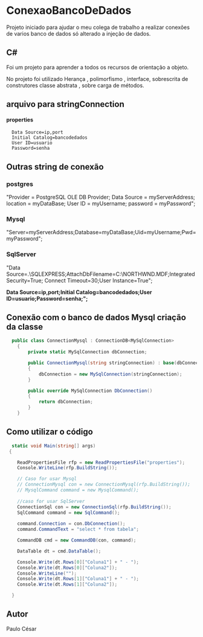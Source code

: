 # ConexaoBancoDeDados

Projeto iniciado para ajudar o meu colega de trabalho a realizar conexões de varios banco de dados só alterado a injeção de dados.

## C#
  Foi um projeto para aprender a todos os recursos de orientação a objeto.
  
  No projeto foi utilizado Herança , polimorfismo , interface, sobrescrita de construtores 
  classe abstrata , sobre carga de métodos.
  
  
## arquivo para stringConnection

  #### properties
  ``` 
    Data Source=ip,port
    Initial Catalog=bancodedados
    User ID=usuario
    Password=senha
  ```
  
  ## Outras string de conexão
  ### postgres
  "Provider = PostgreSQL OLE DB Provider; Data Source = myServerAddress; location = myDataBase; User ID = myUsername; password = myPassword";
  ### Mysql
  "Server=myServerAddress;Database=myDataBase;Uid=myUsername;Pwd=myPassword";
  ### SqlServer
  "Data Source=.\\SQLEXPRESS;AttachDbFilename=C:\\NORTHWND.MDF;Integrated Security=True; Connect Timeout=30;User Instance=True";
  
  **Data Source=ip,port;Initial Catalog=bancodedados;User ID=usuario;Password=senha;";**

## Conexão com o banco de dados Mysql criação da classe 
```c#
  public class ConnectionMysql : ConnectionDB<MySqlConnection>
    {
        private static MySqlConnection dbConnection;

        public ConnectionMysql(string stringConnection) : base(dbConnection)
        {
            dbConnection = new MySqlConnection(stringConnection);
        }

        public override MySqlConnection DbConnection()
        {
            return dbConnection;
        }
    }
```
## Como utilizar o código
  ```c#
    static void Main(string[] args)
   {

      ReadPropertiesFile rfp = new ReadPropertiesFile("properties");
      Console.WriteLine(rfp.BuildString());

      // Caso for usar Mysql 
      // ConnectionMysql con = new ConnectionMysql(rfp.BuildString());
      // MysqlCommand command = new MysqlCommand();
            
      //caso for usar SqlServer
      ConnectionSql con = new ConnectionSql(rfp.BuildString());
      SqlCommand command = new SqlCommand();
            
      command.Connection = con.DbConnection();
      command.CommandText = "select * from tabela";

      CommandDB cmd = new CommandDB(con, command);

      DataTable dt = cmd.DataTable();

      Console.Write(dt.Rows[0]["Coluna1"] + " - ");
      Console.Write(dt.Rows[0]["Coluna2"]);
      Console.WriteLine("");
      Console.Write(dt.Rows[1]["Coluna1"] + " - ");
      Console.Write(dt.Rows[1]["Coluna2"]);

    }
  ```
  
## Autor
  Paulo César
